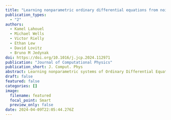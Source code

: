 ```yaml
---
title: "Learning nonparametric ordinary differential equations from noisy data"
publication_types:
  - "2"
authors:
  - Kamel Lahouel
  - Michael Wells
  - Victor Rielly
  - Ethan Lew
  - David Lovitz
  - Bruno M Jedynak
doi: https://doi.org/10.1016/j.jcp.2024.112971 
publication: "Journal of Computational Physics"
publication_short: J. Comput. Phys 
abstract: Learning nonparametric systems of Ordinary Differential Equations (ODEs)  from noisy data is an emerging machine learning topic. We use the well-developed theory of Reproducing Kernel Hilbert Spaces (RKHS) to define candidates for f for which the solution of the ODE exists and is unique. Learning f consists of solving a constrained optimization problem in an RKHS. We propose a penalty method that iteratively uses the Representer theorem and Euler approximations to provide a numerical solution. We prove a generalization bound for the L^2 distance between x and its estimator. Experiments are provided for the FitzHugh–Nagumo oscillator, the Lorenz system, and for predicting the Amyloid level in the cortex of aging subjects. In all cases, we show competitive results compared with the state-of-the-art.
draft: false
featured: false
categories: []
image:
  filename: featured
  focal_point: Smart
  preview_only: false
date: 2024-04-09T22:05:44.276Z
---
```

